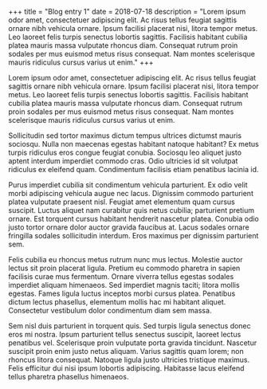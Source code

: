 +++
title = "Blog entry 1"
date = 2018-07-18
description = "Lorem ipsum odor amet, consectetuer adipiscing elit. Ac risus tellus feugiat sagittis ornare nibh vehicula ornare. Ipsum facilisi placerat nisi, litora tempor metus. Leo laoreet felis turpis senectus lobortis sagittis. Facilisis habitant cubilia platea mauris massa vulputate rhoncus diam. Consequat rutrum proin sodales per mus euismod metus risus consequat. Nam montes scelerisque mauris ridiculus cursus varius ut enim."
+++

Lorem ipsum odor amet, consectetuer adipiscing elit. Ac risus tellus feugiat sagittis ornare nibh vehicula ornare. Ipsum facilisi placerat nisi, litora tempor metus. Leo laoreet felis turpis senectus lobortis sagittis. Facilisis habitant cubilia platea mauris massa vulputate rhoncus diam. Consequat rutrum proin sodales per mus euismod metus risus consequat. Nam montes scelerisque mauris ridiculus cursus varius ut enim.

Sollicitudin sed tortor maximus dictum tempus ultrices dictumst mauris sociosqu. Nulla non maecenas egestas habitant natoque habitant? Ex metus turpis ridiculus eros congue feugiat conubia. Sociosqu leo aliquet justo aptent interdum imperdiet commodo cras. Odio ultricies id sit volutpat ridiculus ex eleifend quam. Condimentum facilisis etiam penatibus lacinia id.

Purus imperdiet cubilia sit condimentum vehicula parturient. Ex odio velit morbi adipiscing vehicula augue nec lacus. Dignissim commodo parturient platea vulputate praesent nisl. Feugiat amet elementum quam cursus suscipit. Luctus aliquet nam curabitur quis netus cubilia; parturient pretium ornare. Est torquent cursus habitant hendrerit nascetur platea. Conubia odio justo tortor ornare dolor auctor gravida faucibus at. Lacus sodales ornare fringilla sodales sollicitudin interdum. Eros maximus per dignissim parturient sem.

Felis cubilia eu rhoncus metus rutrum nunc mus lectus. Molestie auctor lectus sit proin placerat ligula. Pretium eu commodo pharetra in sapien facilisis curae mus fermentum. Ornare viverra tellus egestas sodales imperdiet aliquam himenaeos. Sed imperdiet magnis taciti; litora mollis egestas. Fames ligula luctus inceptos morbi cursus platea. Penatibus dictum lectus phasellus, elementum mollis hac mi habitant aliquet. Consectetur vestibulum dolor condimentum diam sem massa.

Sem nisl duis parturient in torquent quis. Sed turpis ligula senectus donec eros mi nostra. Ipsum parturient tellus senectus suscipit, laoreet lectus penatibus vel. Scelerisque proin vulputate porta gravida tincidunt. Nascetur suscipit proin enim justo netus aliquam. Varius sagittis quam lorem; non rhoncus litora consequat. Natoque ligula justo ultricies tristique maximus. Felis efficitur dui nisi ipsum lobortis adipiscing. Habitasse lacus eleifend tellus pharetra phasellus himenaeos.
